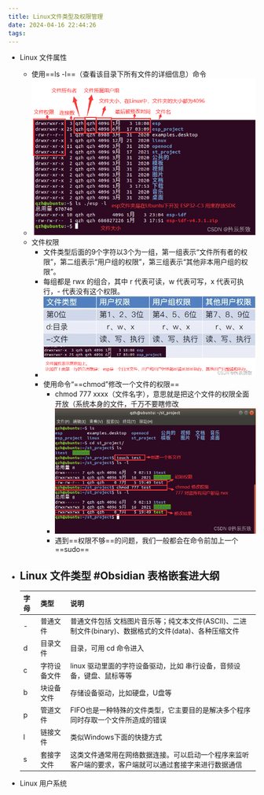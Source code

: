```yaml
---
title: Linux文件类型及权限管理
date: 2024-04-16 22:44:26
tags: 
---
```


- Linux 文件属性
    - 使用==ls -l==（查看该目录下所有文件的详细信息）命令
    - ![image1](Zassets/535485e55b0c4d22af538bdefb3a1ea2.png)
    - 文件权限
        - 文件类型后面的9个字符以3个为一组，第一组表示“文件所有者的权限”，第二组表示“用户组的权限”，第三组表示“其他非本用户组的权限”。
        - 每组都是 rwx 的组合，其中 r 代表可读，w 代表可写，x 代表可执行，- 代表没有这个权限。
        - ![image2](Zassets/3b62cb77a7624ed49cfe7f2774e967fa.png)
        - 使用命令“==chmod”修改一个文件的权限==
            - chmod 777 xxxx（文件名字），意思就是把这个文件的权限全面开放（系统本身的文件，千万不要瞎修改
            - ![image3](Zassets/b8dee01d62f24ab9990891d070998db0.png)
            - 遇到==权限不够==的问题，我们一般都会在命令前加上一个 ==sudo==
- Linux 文件类型 #Obsidian 表格嵌套进大纲
    - 
    | 字母 | 类型         | 说明                                                                                                   |
    |------|--------------|--------------------------------------------------------------------------------------------------------|
    | \-   | 普通文件     | 普通文件包括 文档图片音乐等；纯文本文件(ASCII)、二进制文件(binary)、数据格式的文件(data)、各种压缩文件 |
    | d    | 目录文件     | 目录，可用 cd 命令进入                                                                                 |
    | c    | 字符设备文件 | linux 驱动里面的字符设备驱动，比如 串行设备，音频设备，键盘、鼠标等等                                  |
    | b    | 块设备文件   | 存储设备驱动，比如硬盘，U盘等                                                                          |
    | p    | 管道文件     | FIFO也是一种特殊的文件类型，它主要目的是解决多个程序同时存取一个文件所造成的错误                       |
    | l    | 链接文件     | 类似Windows下面的快捷方式                                                                              |
    | s    | 套接字文件   | 这类文件通常用在网络数据连接。可以启动一个程序来监听客户端的要求，客户端就可以通过套接字来进行数据通信 |

- Linux 用户系统
